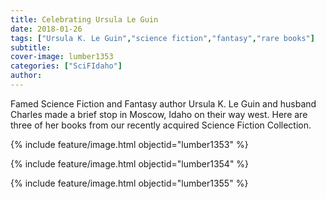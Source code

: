```yaml
---
title: Celebrating Ursula Le Guin
date: 2018-01-26
tags: ["Ursula K. Le Guin","science fiction","fantasy","rare books"]
subtitle: 
cover-image: lumber1353
categories: ["SciFIdaho"]
author: 
---
```


Famed Science Fiction and Fantasy author Ursula K. Le Guin and husband Charles made a brief stop in Moscow, Idaho on their way west. Here are three of her books from our recently acquired Science Fiction Collection. 

{% include feature/image.html objectid="lumber1353" %}

{% include feature/image.html objectid="lumber1354" %}

{% include feature/image.html objectid="lumber1355" %}